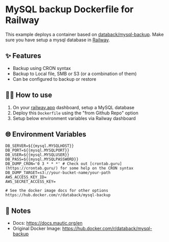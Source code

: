 # MySQL backup Dockerfile for Railway

This example deploys a container based on [databack/mysql-backup](https://hub.docker.com/r/databack/mysql-backup).
Make sure you have setup a mysql database in [Railway](https://railway.app/).

## ✨ Features
- Backup using CRON syntax
- Backup to Local file, SMB or S3 (or a combination of them)
- Can be configured to backup or restore

## 💁‍♀️ How to use

1. On your [railway.app](https://railway.app/) dashboard, setup a MySQL database
2. Deploy this `Dockerfile` using the "from Github Repo" option
3. Setup below environment variables via Railway dashboard

## 🌐 Environment Variables

```shell
DB_SERVER=${{mysql.MYSQLHOST}}
DB_PORT=${{mysql.MYSQLPORT}}
DB_USER=${{mysql.MYSQLUSER}}
DB_PASS=${{mysql.MYSQLPASSWORD}}
DB_DUMP_CRON='0 3 * * *' # Check out [crontab.guru](https://crontab.guru/) for some help on the CRON syntax
DB_DUMP_TARGET=s3://your-bucket-name/your-path
AWS_ACCESS_KEY_ID=
AWS_SECRET_ACCESS_KEY=

# See the docker image docs for other options
https://hub.docker.com/r/databack/mysql-backup
```

## 📝 Notes

- Docs: https://docs.mautic.org/en
- Original Docker Image: https://hub.docker.com/r/databack/mysql-backup
